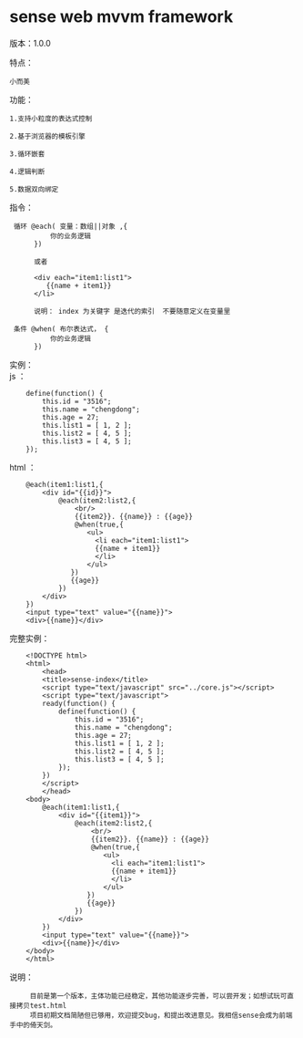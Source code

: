 # sense web mvvm framework

版本：1.0.0   

特点：   

    小而美  
    
功能：  

    1.支持小粒度的表达式控制  
    
    2.基于浏览器的模板引擎  
    
    3.循环嵌套  
    
    4.逻辑判断  
    
    5.数据双向绑定
    
指令：

     循环 @each( 变量：数组||对象 ,{  
              你的业务逻辑   
          })   
          
          或者   
          
          <div each="item1:list1">   
             {{name + item1}}  
          </li>   
          
          说明： index 为关键字 是迭代的索引  不要随意定义在变量里
          
     条件 @when( 布尔表达式， {   
              你的业务逻辑   
          })    
实例：  
  js   ：   
  
    	define(function() {   
    		this.id = "3516";   
    		this.name = "chengdong";   
    		this.age = 27;   
    		this.list1 = [ 1, 2 ];   
    		this.list2 = [ 4, 5 ];  
    		this.list3 = [ 4, 5 ];  
    	});   
        
  html ：    
  
        @each(item1:list1,{  
    		<div id="{{id}}">  
    			@each(item2:list2,{   
    			    <br/>   
    			    {{item2}}. {{name}} : {{age}}   
    			    @when(true,{   
    			       <ul>   
    			         <li each="item1:list1">   
    			         {{name + item1}}   
    			         </li>   
    			       </ul>   
    			   })   
    			   {{age}}   
    			})   
    		</div>   
    	})   
    	<input type="text" value="{{name}}">    
    	<div>{{name}}</div>    
  完整实例：   
  
        <!DOCTYPE html>   
        <html>   
        	<head>  
        	<title>sense-index</title>  
        	<script type="text/javascript" src="../core.js"></script>  
        	<script type="text/javascript">  
        	ready(function() {  
        		define(function() {  
        			this.id = "3516";  
        			this.name = "chengdong";  
        			this.age = 27;  
        			this.list1 = [ 1, 2 ];  
        			this.list2 = [ 4, 5 ];  
        			this.list3 = [ 4, 5 ];
        		});   
        	})   
        	</script>   
        	</head>   
        <body>   
        	@each(item1:list1,{   
        		<div id="{{item1}}">   
        			@each(item2:list2,{   
        			    <br/>   
        			    {{item2}}. {{name}} : {{age}}   
        			    @when(true,{   
        			       <ul>   
        			         <li each="item1:list1">   
        			         {{name + item1}}   
        			         </li>   
        			       </ul>   
        			   })   
        			   {{age}}  
        			})   
        		</div>    
        	})   
        	<input type="text" value="{{name}}">    
        	<div>{{name}}</div>    
        </body>   
        </html>  
  
说明：  
 
         目前是第一个版本，主体功能已经稳定，其他功能逐步完善，可以尝开发；如想试玩可直接拷贝test.html
         项目初期文档简陋但已够用，欢迎提交bug，和提出改进意见。我相信sense会成为前端手中的倚天剑。



